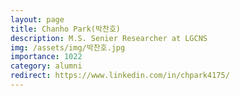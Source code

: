 ```yaml
---
layout: page
title: Chanho Park(박찬호)
description: M.S. Senier Researcher at LGCNS
img: /assets/img/박찬호.jpg
importance: 1022
category: alumni
redirect: https://www.linkedin.com/in/chpark4175/
---
```

